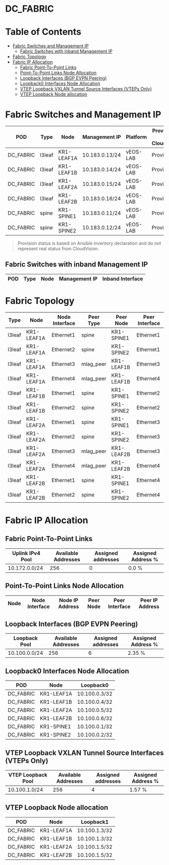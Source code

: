 # DC_FABRIC

# Table of Contents

- [Fabric Switches and Management IP](#fabric-switches-and-management-ip)
  - [Fabric Switches with inband Management IP](#fabric-switches-with-inband-management-ip)
- [Fabric Topology](#fabric-topology)
- [Fabric IP Allocation](#fabric-ip-allocation)
  - [Fabric Point-To-Point Links](#fabric-point-to-point-links)
  - [Point-To-Point Links Node Allocation](#point-to-point-links-node-allocation)
  - [Loopback Interfaces (BGP EVPN Peering)](#loopback-interfaces-bgp-evpn-peering)
  - [Loopback0 Interfaces Node Allocation](#loopback0-interfaces-node-allocation)
  - [VTEP Loopback VXLAN Tunnel Source Interfaces (VTEPs Only)](#vtep-loopback-vxlan-tunnel-source-interfaces-vteps-only)
  - [VTEP Loopback Node allocation](#vtep-loopback-node-allocation)

# Fabric Switches and Management IP

| POD | Type | Node | Management IP | Platform | Provisioned in CloudVision |
| --- | ---- | ---- | ------------- | -------- | -------------------------- |
| DC_FABRIC | l3leaf | KR1-LEAF1A | 10.183.0.13/24 | vEOS-LAB | Provisioned |
| DC_FABRIC | l3leaf | KR1-LEAF1B | 10.183.0.14/24 | vEOS-LAB | Provisioned |
| DC_FABRIC | l3leaf | KR1-LEAF2A | 10.183.0.15/24 | vEOS-LAB | Provisioned |
| DC_FABRIC | l3leaf | KR1-LEAF2B | 10.183.0.16/24 | vEOS-LAB | Provisioned |
| DC_FABRIC | spine | KR1-SPINE1 | 10.183.0.11/24 | vEOS-LAB | Provisioned |
| DC_FABRIC | spine | KR1-SPINE2 | 10.183.0.12/24 | vEOS-LAB | Provisioned |

> Provision status is based on Ansible inventory declaration and do not represent real status from CloudVision.

## Fabric Switches with inband Management IP
| POD | Type | Node | Management IP | Inband Interface |
| --- | ---- | ---- | ------------- | ---------------- |

# Fabric Topology

| Type | Node | Node Interface | Peer Type | Peer Node | Peer Interface |
| ---- | ---- | -------------- | --------- | ----------| -------------- |
| l3leaf | KR1-LEAF1A | Ethernet1 | spine | KR1-SPINE1 | Ethernet1 |
| l3leaf | KR1-LEAF1A | Ethernet2 | spine | KR1-SPINE2 | Ethernet1 |
| l3leaf | KR1-LEAF1A | Ethernet3 | mlag_peer | KR1-LEAF1B | Ethernet3 |
| l3leaf | KR1-LEAF1A | Ethernet4 | mlag_peer | KR1-LEAF1B | Ethernet4 |
| l3leaf | KR1-LEAF1B | Ethernet1 | spine | KR1-SPINE1 | Ethernet2 |
| l3leaf | KR1-LEAF1B | Ethernet2 | spine | KR1-SPINE2 | Ethernet2 |
| l3leaf | KR1-LEAF2A | Ethernet1 | spine | KR1-SPINE1 | Ethernet3 |
| l3leaf | KR1-LEAF2A | Ethernet2 | spine | KR1-SPINE2 | Ethernet3 |
| l3leaf | KR1-LEAF2A | Ethernet3 | mlag_peer | KR1-LEAF2B | Ethernet3 |
| l3leaf | KR1-LEAF2A | Ethernet4 | mlag_peer | KR1-LEAF2B | Ethernet4 |
| l3leaf | KR1-LEAF2B | Ethernet1 | spine | KR1-SPINE1 | Ethernet4 |
| l3leaf | KR1-LEAF2B | Ethernet2 | spine | KR1-SPINE2 | Ethernet4 |

# Fabric IP Allocation

## Fabric Point-To-Point Links

| Uplink IPv4 Pool | Available Addresses | Assigned addresses | Assigned Address % |
| ---------------- | ------------------- | ------------------ | ------------------ |
| 10.172.0.0/24 | 256 | 0 | 0.0 % |

## Point-To-Point Links Node Allocation

| Node | Node Interface | Node IP Address | Peer Node | Peer Interface | Peer IP Address |
| ---- | -------------- | --------------- | --------- | -------------- | --------------- |

## Loopback Interfaces (BGP EVPN Peering)

| Loopback Pool | Available Addresses | Assigned addresses | Assigned Address % |
| ------------- | ------------------- | ------------------ | ------------------ |
| 10.100.0.0/24 | 256 | 6 | 2.35 % |

## Loopback0 Interfaces Node Allocation

| POD | Node | Loopback0 |
| --- | ---- | --------- |
| DC_FABRIC | KR1-LEAF1A | 10.100.0.3/32 |
| DC_FABRIC | KR1-LEAF1B | 10.100.0.4/32 |
| DC_FABRIC | KR1-LEAF2A | 10.100.0.5/32 |
| DC_FABRIC | KR1-LEAF2B | 10.100.0.6/32 |
| DC_FABRIC | KR1-SPINE1 | 10.100.0.1/32 |
| DC_FABRIC | KR1-SPINE2 | 10.100.0.2/32 |

## VTEP Loopback VXLAN Tunnel Source Interfaces (VTEPs Only)

| VTEP Loopback Pool | Available Addresses | Assigned addresses | Assigned Address % |
| --------------------- | ------------------- | ------------------ | ------------------ |
| 10.100.1.0/24 | 256 | 4 | 1.57 % |

## VTEP Loopback Node allocation

| POD | Node | Loopback1 |
| --- | ---- | --------- |
| DC_FABRIC | KR1-LEAF1A | 10.100.1.3/32 |
| DC_FABRIC | KR1-LEAF1B | 10.100.1.3/32 |
| DC_FABRIC | KR1-LEAF2A | 10.100.1.5/32 |
| DC_FABRIC | KR1-LEAF2B | 10.100.1.5/32 |
